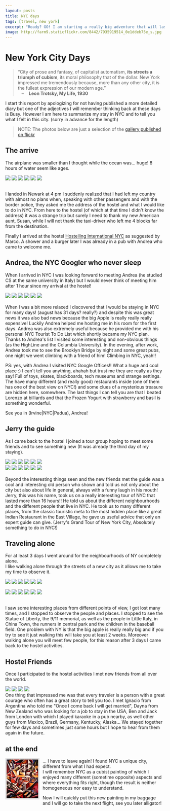 ```yaml
---
layout: posts
title: NYC days
tags: [travel, new york]
excerpt: "Ready? GO! I am starting a really big adventure that will last not less than 8 months."
image: http://farm9.staticflickr.com/8442/7935919514_0e1ddeb75e_s.jpg
---
```

New York City Days
==================

> “City of prose and fantasy, of capitalist automatism, **its streets a triumph of cubism**, its moral philosophy that of the dollar. New York impressed me tremendously because, more than any other city, it is the fullest expression of our modern age.”   
&nbsp;&nbsp; – &nbsp;&nbsp; **Leon Trotsky, My Life, 1930**

I start this report by apologizing for not having  published a more detailed diary but one of the adjectives  I will remember  thinking back at these days is Busy. 
However I am here to summarize my stay in NYC and to tell you what I felt in this city. (sorry in advance for the length)

> NOTE: The photos below are just a selection of the <a href="http://www.flickr.com/photos/ogeidix/sets/72157631418045748/">gallery published on flickr</a>


The arrive
----------
The airplane was smaller than I thought while the ocean was... huge! 8 hours of water seem like ages.
<div class="gallery">
<a href="http://www.flickr.com/photos/ogeidix/7911494904/in/set-72157631362259196"><img src="http://farm9.staticflickr.com/8316/7911494904_8735b88fd6_s.jpg" /></a>
<a href="http://www.flickr.com/photos/ogeidix/7911495812/in/set-72157631362259196"><img src="http://farm9.staticflickr.com/8310/7911495812_4d5b7966b8_s.jpg" /></a>
<a href="http://www.flickr.com/photos/ogeidix/7911496922/in/set-72157631362259196"><img src="http://farm9.staticflickr.com/8457/7911496922_ab0d308754_s.jpg" /></a>
<a href="http://www.flickr.com/photos/ogeidix/7911499020/in/set-72157631362259196"><img src="http://farm9.staticflickr.com/8176/7911499020_9220fc17d8_s.jpg" /></a>
<a href="http://www.flickr.com/photos/ogeidix/7935878194/in/set-72157631418045748"><img src="http://farm9.staticflickr.com/8297/7935878194_49e4409264_s.jpg" /></a>
<a href="http://www.flickr.com/photos/ogeidix/7935878928/in/set-72157631418045748"><img src="http://farm9.staticflickr.com/8307/7935878928_6f12880cb0_s.jpg" /></a>
<br /><br />
</div>

I landed in Newark at 4 pm I suddenly realized that I had left my country with almost no plans when, speaking with other passengers and with the border police, they asked me the address of the hostel and what I would like to do in NYC. 
From here to the hostel (of which at that time I didn't know the address) it was a strange trip but surely I need to thank my new American aunt, Susan, while I will not thank the taxi-driver who left me 4 blocks far from the destination. 

Finally I arrived at the hostel <a href="http://www.hiusa.org/nyc">Hostelling International NYC</a> as suggested by Marco.
A shower and a burger later I was already in a pub with Andrea who came to welcome me.


Andrea, the NYC Googler who never sleep
---------------------------------------
When I arrived in  NYC I was looking forward to meeting Andrea (he studied CS at the same university in Italy) but I would never think of  meeting him after 1 hour since my arrival at the hostel!
<div class="gallery">
<a href="http://www.flickr.com/photos/ogeidix/7935877136/in/set-72157631418045748"><img src="http://farm9.staticflickr.com/8299/7935877136_8710a89548_s.jpg" /></a>
<a href="http://www.flickr.com/photos/ogeidix/7935896940/in/set-72157631418045748"><img src="http://farm9.staticflickr.com/8438/7935896940_a0ee518210_s.jpg" /></a>
<a href="http://www.flickr.com/photos/ogeidix/7935876318/in/set-72157631418045748"><img src="http://farm9.staticflickr.com/8175/7935876318_2d173da7ea_s.jpg" /></a>
<a href="http://www.flickr.com/photos/ogeidix/7935879204/in/set-72157631418045748"><img src="http://farm9.staticflickr.com/8305/7935879204_ac1ddc854d_s.jpg" /></a>
<a href="http://www.flickr.com/photos/ogeidix/7935880712/in/set-72157631418045748"><img src="http://farm9.staticflickr.com/8436/7935880712_4f68bb1647_s.jpg" /></a>
<a href="http://www.flickr.com/photos/ogeidix/7935881892/in/set-72157631418045748"><img src="http://farm9.staticflickr.com/8456/7935881892_6fc01577c2_s.jpg" /></a>
<br /><br />
</div>
When I was a bit more relaxed I discovered that I would be staying in NYC for many days! (august has 31 days? really?) and despite this was  great news it was also  bad news  because the big Apple is really really really expensive! 
Luckily Andrea helped me hosting me in his room for the first days. Andrea was also extremely useful because he provided me with his personal NYC Tourist To Do List which shortly became my NYC plan. Thanks to Andrea's list I visited some interesting and non-obvious things (as the HighLine and the Columbia University). In the evening, after work, Andrea took me to see the Brooklyn Bridge by night and some great pubs, one night we went climbing with a friend of him! Climbing in NYC, yeah!!

PS: yes, with Andrea I visited NYC Google Offices!! What a huge and cool place :) I can't tell you anything, ahahah but trust me they are really as they say! Full of toys, skates, blackboards, tech museums and strange settings. The have many different (and really good) restaurants inside (one of them has one of the best view on NYC!) and  some clues of a mysterious treasure are hidden here, somewhere. The last things  I can tell you are that I beated Lorenzo at  billiards and that the Frozen Yogurt with strawberry and basil is something wonderful.

See you in (Irvine|NYC|Padua), Andrea!

Jerry the guide
---------------
As I came back to the hostel I joined a tour group hoping to meet some friends and to see something new (It was already the third day of my staying).  
<div class="gallery">
<a href="http://www.flickr.com/photos/ogeidix/7935888520/in/set-72157631418045748"><img src="http://farm9.staticflickr.com/8435/7935888520_f5ef65676c_s.jpg" /></a>
<a href="http://www.flickr.com/photos/ogeidix/7935898308/in/set-72157631418045748"><img src="http://farm9.staticflickr.com/8458/7935898308_6432be63a1_s.jpg" /></a>
<a href="http://www.flickr.com/photos/ogeidix/7935890080/in/set-72157631418045748"><img src="http://farm9.staticflickr.com/8302/7935890080_cd7a62299a_s.jpg" /></a>
<a href="http://www.flickr.com/photos/ogeidix/7935893068/in/set-72157631418045748"><img src="http://farm9.staticflickr.com/8173/7935893068_b7d1160199_s.jpg" /></a>
<a href="http://www.flickr.com/photos/ogeidix/7935906278/in/set-72157631418045748"><img src="http://farm9.staticflickr.com/8305/7935906278_346681bb1e_s.jpg" /></a>
<a href="http://www.flickr.com/photos/ogeidix/7935924144/in/set-72157631418045748"><img src="http://farm9.staticflickr.com/8036/7935924144_a263bd47c6_s.jpg" /></a>
<br />
<a href="http://www.flickr.com/photos/ogeidix/7935903752/in/set-72157631418045748"><img src="http://farm9.staticflickr.com/8170/7935903752_98eaea656d_s.jpg" /></a>
<a href="http://www.flickr.com/photos/ogeidix/7935897984/in/set-72157631418045748"><img src="http://farm9.staticflickr.com/8310/7935897984_3b9f95c76c_s.jpg" /></a>
<a href="http://www.flickr.com/photos/ogeidix/7935890458/in/set-72157631418045748"><img src="http://farm9.staticflickr.com/8316/7935890458_4814960b91_s.jpg" /></a>
<a href="http://www.flickr.com/photos/ogeidix/7935891344/in/set-72157631418045748"><img src="http://farm9.staticflickr.com/8181/7935891344_732653c6fb_s.jpg" /></a>
<a href="http://www.flickr.com/photos/ogeidix/7935919514/in/set-72157631418045748"><img src="http://farm9.staticflickr.com/8442/7935919514_0e1ddeb75e_s.jpg" /></a>
<a href="http://www.flickr.com/photos/ogeidix/7935928086/in/set-72157631418045748"><img src="http://farm9.staticflickr.com/8459/7935928086_a1b56fa8e7_s.jpg" /></a>
<br /><br />
</div>
Beyond the interesting things seen and the new friends met the guide was a cool and interesting old person who shown and told us not only about the city but also about life in general, always with a funny laugh in his mouth!   
Jerry, this was his name, took us on a really interesting tour of  NYC that lasted more than 16 hours!!    
He told us about the different neighbourhoods and the different people that live in NYC. He took us to many different places, from the classic touristic meta to the most hidden place like a great Indian Restaurant in the East Village, he gave us useful advice that only an expert guide can give. (Jerry's Grand Tour of New York City, Absolutely something to do in NYC!)


Traveling alone
----------------
For at least 3 days I went around for the neighbourhoods of NY completely alone.    
I like  walking alone through the streets of a new city as it allows me to take my time to observe it.
<div class="gallery">
<a href="http://www.flickr.com/photos/ogeidix/7935882288/in/set-72157631418045748"><img src="http://farm9.staticflickr.com/8454/7935882288_77e83019ef_s.jpg" /></a>
<a href="http://www.flickr.com/photos/ogeidix/7935894438/in/set-72157631418045748"><img src="http://farm9.staticflickr.com/8314/7935894438_8c28ff22cf_s.jpg" /></a>
<a href="http://www.flickr.com/photos/ogeidix/7935895056/in/set-72157631418045748"><img src="http://farm9.staticflickr.com/8178/7935895056_d9e5e51541_s.jpg" /></a>
<a href="http://www.flickr.com/photos/ogeidix/7935913762/in/set-72157631418045748"><img src="http://farm9.staticflickr.com/8318/7935913762_cb831da36f_s.jpg" /></a>
<a href="http://www.flickr.com/photos/ogeidix/7935885560/in/set-72157631418045748"><img src="http://farm9.staticflickr.com/8449/7935885560_8dfb9ef4f4_s.jpg" /></a>
<a href="http://www.flickr.com/photos/ogeidix/7935924546/in/set-72157631418045748"><img src="http://farm9.staticflickr.com/8444/7935924546_75e89276cb_s.jpg" /></a>
<br />

<a href="http://www.flickr.com/photos/ogeidix/7935887774/in/set-72157631418045748"><img src="http://farm9.staticflickr.com/8458/7935887774_ab46995ab8_s.jpg" /></a>
<a href="http://www.flickr.com/photos/ogeidix/7935889238/in/set-72157631418045748"><img src="http://farm9.staticflickr.com/8435/7935889238_ea3c452611_s.jpg" /></a>
<a href="http://www.flickr.com/photos/ogeidix/7935928872/in/set-72157631418045748"><img src="http://farm9.staticflickr.com/8436/7935928872_083387af15_s.jpg" /></a>
<a href="http://www.flickr.com/photos/ogeidix/7935934994/in/set-72157631418045748"><img src="http://farm9.staticflickr.com/8173/7935934994_1b5b6d0d80_s.jpg" /></a>
<a href="http://www.flickr.com/photos/ogeidix/7935933310/in/set-72157631418045748"><img src="http://farm9.staticflickr.com/8301/7935933310_5e32d4ce11_s.jpg" /></a>
<a href="http://www.flickr.com/photos/ogeidix/7935899684/in/set-72157631418045748"><img src="http://farm9.staticflickr.com/8178/7935899684_e2e0682671_s.jpg" /></a>
<br /><br />
</div>
I saw some interesting places from different points of view, I got lost many times, and I stopped to observe the people and places.   
I stopped to see the Statue of Liberty, the 9/11 memorial, as well as the people in Little Italy, in China Town, the runners in central park and the children in the baseball field.   
One problem with NY is that the big apple is really really big and if you try to see it just walking this will take you at least 2 weeks.
Moreover walking alone you will meet few people, for this reason after 3 days I came back to the hostel activities.

Hostel Friends
--------------
Once I participated to the hostel activities I met new friends from all over the world.
<div class="gallery">
<a href="http://www.flickr.com/photos/ogeidix/7935983012/in/set-72157631418045748"><img src="http://farm9.staticflickr.com/8304/7935983012_faf05dbb68_s.jpg" /></a>
<a href="http://www.flickr.com/photos/ogeidix/7935982696/in/set-72157631418045748"><img src="http://farm9.staticflickr.com/8034/7935982696_1f2ae55af7_s.jpg" /></a>
<a href="http://www.flickr.com/photos/ogeidix/7935907118/in/set-72157631418045748"><img src="http://farm9.staticflickr.com/8182/7935907118_602e73a9e7_s.jpg" /></a>
<a href="http://www.flickr.com/photos/ogeidix/7941670284/in/set-72157631418045748"><img src="http://farm9.staticflickr.com/8318/7941670284_ec2572e5d9_s.jpg" /></a>
</div>
One thing that impressed me was that every traveler is a person with a great courage who often has a great story to tell you too.
I met Ignacio from Argentina who told me "Once I come back I will get married", Dayna from New Zealand who was looking for a job to stay in the USA, Ben and Jack from London with which I played karaoke in a pub nearby, as well other guys from Mexico, Brazil, Germany, Kentucky, Alaska...   
We stayed together for few days and sometimes just some hours but I hope to hear from them again in the future.


at the end
----------
<a href="/imags/cubist_cityscape.jpeg"><img src="/images/cubist_cityscape.jpeg" style="width: 100px; float: left; border: 4px solid #e3e3e3; margin: 0 10px 10px 0"/></a>
... I have to leave again! I found NYC a unique city, different from what I had expect.  
I will remember NYC as a cubist painting of which I enjoyed many different (sometime opposite) aspects and where everything fits right, though the result is neither homogeneous nor easy to understand.

Now I will quickly put this new painting in my baggage and I will go to take the next flight, see you later alligator!
<br /><br /><br /><br /><br />
